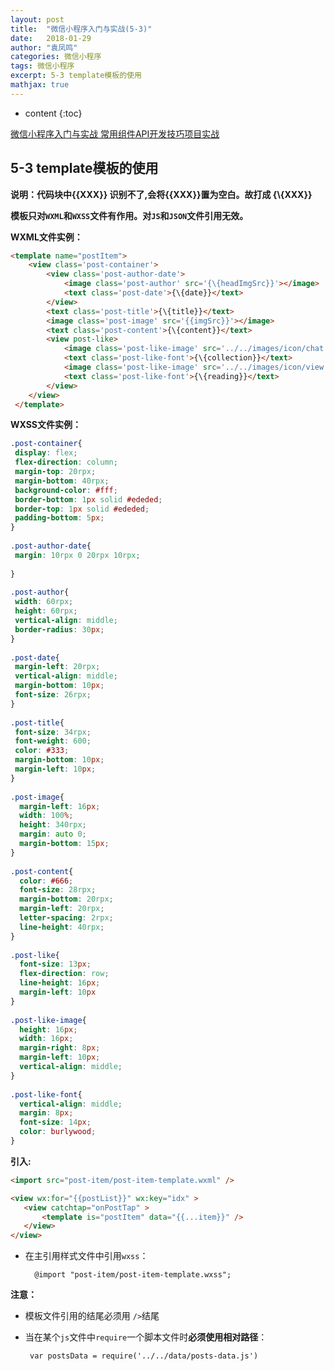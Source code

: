 ```yaml
---
layout: post
title:  "微信小程序入门与实战(5-3)"
date:   2018-01-29
author: "袁凤鸣"
categories: 微信小程序
tags: 微信小程序
excerpt: 5-3 template模板的使用
mathjax: true
---
```

* content
{:toc}


[微信小程序入门与实战 常用组件API开发技巧项目实战](https://coding.imooc.com/class/75.html)


## 5-3 template模板的使用

**说明：代码块中{\{XXX}} 识别不了,会将{\{XXX}}置为空白。故打成 {\\{XXX}}**


**模板只对`WXML`和`WXSS`文件有作用。对`JS`和`JSON`文件引用无效。**

**WXML文件实例：**


``` html
<template name="postItem">
    <view class='post-container'>
        <view class='post-author-date'>
            <image class='post-author' src='{\{headImgSrc}}'></image>
            <text class='post-date'>{\{date}}</text>
        </view>
        <text class='post-title'>{\{title}}</text>
        <image class='post-image' src='{{imgSrc}}'></image>
        <text class='post-content'>{\{content}}</text>
        <view post-like>
            <image class='post-like-image' src='../../images/icon/chat.png'></image>
            <text class='post-like-font'>{\{collection}}</text>
            <image class='post-like-image' src='../../images/icon/view.png'></image>
            <text class='post-like-font'>{\{reading}}</text>
        </view>
    </view>
 </template>
```




**WXSS文件实例：**



``` css
.post-container{
 display: flex;
 flex-direction: column;
 margin-top: 20rpx;
 margin-bottom: 40rpx;
 background-color: #fff;
 border-bottom: 1px solid #ededed;
 border-top: 1px solid #ededed;
 padding-bottom: 5px;
}
    
.post-author-date{
 margin: 10rpx 0 20rpx 10rpx;
    
}
    
.post-author{
 width: 60rpx;
 height: 60rpx;
 vertical-align: middle;
 border-radius: 30px;
}
    
.post-date{
 margin-left: 20rpx;
 vertical-align: middle;
 margin-bottom: 10px;
 font-size: 26rpx;
}
    
.post-title{
 font-size: 34rpx;
 font-weight: 600;
 color: #333;
 margin-bottom: 10px;
 margin-left: 10px;
}
     
.post-image{
  margin-left: 16px;
  width: 100%;
  height: 340rpx;
  margin: auto 0;
  margin-bottom: 15px;
}
    
.post-content{
  color: #666;
  font-size: 28rpx;
  margin-bottom: 20rpx;
  margin-left: 20rpx;
  letter-spacing: 2rpx;
  line-height: 40rpx;
}
    
.post-like{
  font-size: 13px;
  flex-direction: row;
  line-height: 16px;
  margin-left: 10px
}
    
.post-like-image{
  height: 16px;
  width: 16px;
  margin-right: 8px;
  margin-left: 10px;
  vertical-align: middle;
}
    
.post-like-font{
  vertical-align: middle;
  margin: 8px;
  font-size: 14px;
  color: burlywood;
}
```
     
     
**引入:**


``` html
<import src="post-item/post-item-template.wxml" />

<view wx:for="{{postList}}" wx:key="idx" >
   <view catchtap="onPostTap" >
       <template is="postItem" data="{{...item}}" />
   </view>
</view>
```


- 在主引用样式文件中引用`wxss`：

        @import "post-item/post-item-template.wxss";

 
**注意：**
 
 - 模板文件引用的结尾必须用 `/>`结尾
 - 当在某个`js`文件中`require`一个脚本文件时**必须使用相对路径**：
    
        var postsData = require('../../data/posts-data.js')

 

